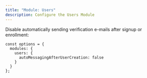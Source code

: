 ```yaml
---
title: "Module: Users"
description: Configure the Users Module
---
```


Disable automatically sending verification e-mails after signup or enrollment:

```
const options = {
  modules: {
    users: {
      autoMessagingAfterUserCreation: false
    }
  }
};
```
